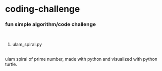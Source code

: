 # coding-challenge
### fun simple algorithm/code challenge

</br>

1. ulam_spiral.py
</br>
ulam spiral of prime number, made with python and visualized with python turtle.
</br>
